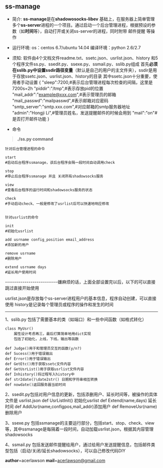 ﻿

**ss-manage**
-------------

 - 简介:
**ss-manage**是在**shadowosocks-libev** 基础上，在服务器上简单管理多个**ss-server**进程的一个项目。通过启动一个后台管理进程，根据预设的参数（如**时间**等），自动打开或关闭ss-server的进程，同时附带 邮件提醒 等操作

 - 运行环境:
	os：centos 6.7/ubuntu 14.04
	编译环境：python 2.6/2.7

 - 须知:
软件由4个文档文件readme.txt、ssetc.json、usrlist.json、history
和5个程序文件ss.py、ssedit.py、ssexe.py、ssmail.py、sslib.py组成
首先**必须在sslib.py中设置ssdir路径变量**（默认是自己的用户的主文件夹），ssdir是用于存放ssetc.json、usrlist.json、history的目录
其中ssetc.json十分重要，使用者手动设置
	{
		"sleep":7200,#表示后台管理进程每次检查的间隔，这里是7200s=2h
		"piddir":"/tmp",#表示存放pid的位置
		"mail_addr":"example@xxx.com",#表示管理员的邮箱
		"mail_passwd":"mailpasswd",#表示邮箱对应密码	
		"smtp_server":"smtp.xxx.com",#对应邮箱的smtp服务器地址
		"admin":"Hongji Li",#管理员姓名，发送提醒邮件的时候会用到
		"mail":"on"#是否打开邮件功能
	}
	


 - 命令
	

> **./ss.py command**

	针对后台管理进程的命令
	
	start 
	#启动后台程序ssmanage，该后台程序会隔一段时间自动调用check
	
	stop 
	#停止后台程序ssmanage 并且 关闭所有shadowsocks服务
	
	view 
	#查看后台程序的运行时间和shadowsocks服务的状态
	
	check 
	#手动启动check、一般是修改了usrlist后可以快速地响应修改


	针对usrlist的命令
	
	init 
	#初始化usrlist
	
	add usrname config_position email_address 
	#添加新的用户
	
	remove usrname 
	#删除用户
	
	extend usrname days 
	#延长用户使用时间


---------------------------嫌麻烦的话，上面全部设置完以后，以下的可以直接跳过直接开始使用



usrlist.json是存放每个ss-server进程用户的基本信息，程序自动创建，可以直接使用
history是记录每个管理员或程序的操作和发生的时间


-------------------------

1、sslib.py 包括了需要基本的类（如端口）和一些中间函数（如格式转化）
	
	class MyUsr()
		属性设计考虑再三，最后打算简单地用dict实现
		包括了初始化，上线，下线，输出等函数

	def Judge()用于和管理员交互的函数(y/n?)
	def Sucess()用于错误输出
	def Error()用于错误输出
	def GetEtc()用于获取ssetc文件内容
	def GetUsrList()用于获取usrlist文件内容
	def Inhistory()将过程写入history中
	def str2date()\date2str() 日期和字符串相互转换
	def nowdate()返回服务器当前时间
	

		
2、ssedit.py包括对用户信息的更新，包括添删用户、延长时间等，被操作的具体文件是 usrlist.json
	def UsrListInit() 初始化usrlist
	def Extend(name,days) 延长时间
	def AddUsr(name,configpos,mail_addr)添加用户
	def RemoveUsr(name)删除用户

3、ssexe.py 包括ssmanage的主要运行部分，包括start、stop、check、view等，其中ssmanage是每隔着一段时间，自动加载usrlist.json，根据其内容管理shadowsocks


4、ssmail.py 包括发送邮件提醒给用户，通过给用户发送提醒信息，包括邮件类型包括（启动/关闭/延长shadowsocks），可以自己修改代码DIY



__author__=acerlawson
__mail__=acerlawson@gmail.com


